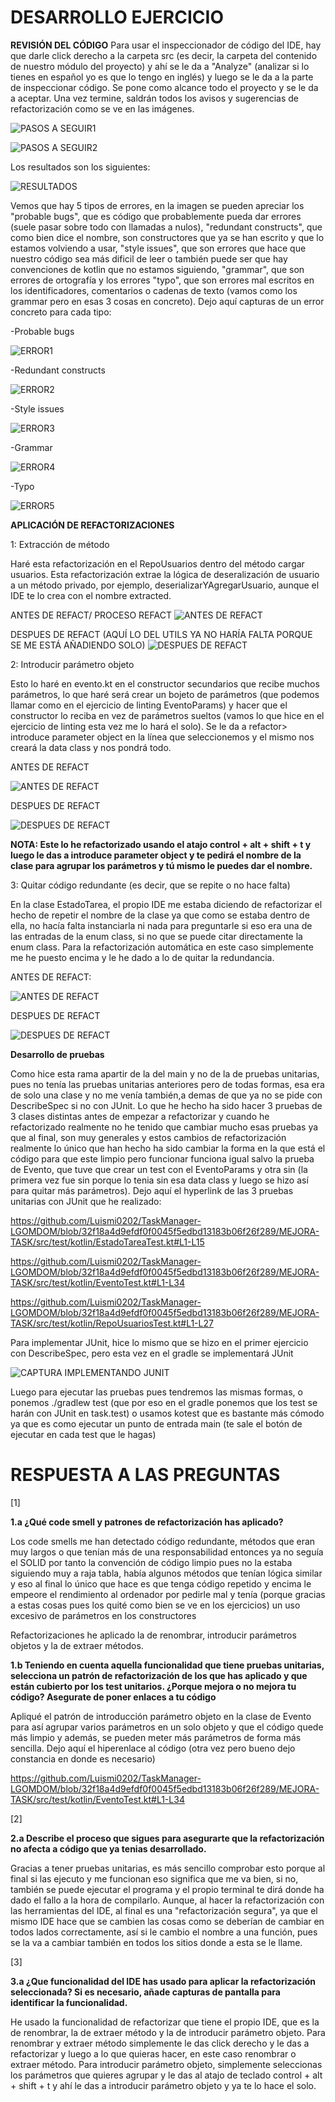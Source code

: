 # DESARROLLO EJERCICIO 

**REVISIÓN DEL CÓDIGO**
Para usar el inspeccionador de código del IDE, hay que darle click derecho a la carpeta src (es decir, la carpeta del contenido de nuestro módulo del proyecto) y ahí se le da a "Analyze" (analizar si lo tienes en español yo es que lo tengo en inglés) y luego se le da a la parte de inspeccionar código. Se pone como alcance todo el proyecto y se le da a aceptar. Una vez termine, saldrán todos los avisos y sugerencias de refactorización como se ve en las imágenes.

![PASOS A SEGUIR1](https://github.com/Luismi0202/TaskManager-LGOMDOM/blob/P4.3.2-LGOMDOM/IMAGENES/CODE_SMELL/PASOS.png)

![PASOS A SEGUIR2](https://github.com/Luismi0202/TaskManager-LGOMDOM/blob/P4.3.2-LGOMDOM/IMAGENES/CODE_SMELL/PASOS2.png)

Los resultados son los siguientes:

![RESULTADOS](https://github.com/Luismi0202/TaskManager-LGOMDOM/blob/P4.3.2-LGOMDOM/IMAGENES/CODE_SMELL/RESULTADOS.png)

Vemos que hay 5 tipos de errores, en la imagen se pueden apreciar los "probable bugs", que es código que probablemente pueda dar errores (suele pasar sobre todo con llamadas a nulos), "redundant constructs", que como bien dice el nombre, son constructores que ya se han escrito y que lo estamos volviendo a usar, "style issues", que son errores que hace que nuestro código sea más dificil de leer o también puede ser que hay convenciones de kotlin que no estamos siguiendo, "grammar", que son errores de ortografía y los errores "typo", que son errores mal escritos en los identificadores, comentarios o cadenas de texto (vamos como los grammar pero en esas 3 cosas en concreto). Dejo aquí capturas de un error concreto para cada tipo:

-Probable bugs

![ERROR1](https://github.com/Luismi0202/TaskManager-LGOMDOM/blob/P4.3.2-LGOMDOM/IMAGENES/CODE_SMELL/ERROR1.png)

-Redundant constructs

![ERROR2](https://github.com/Luismi0202/TaskManager-LGOMDOM/blob/P4.3.2-LGOMDOM/IMAGENES/CODE_SMELL/ERROR2.png)

-Style issues

![ERROR3](https://github.com/Luismi0202/TaskManager-LGOMDOM/blob/P4.3.2-LGOMDOM/IMAGENES/CODE_SMELL/ERROR3.png)

-Grammar

![ERROR4](https://github.com/Luismi0202/TaskManager-LGOMDOM/blob/P4.3.2-LGOMDOM/IMAGENES/CODE_SMELL/ERROR4.png)

-Typo 

![ERROR5](https://github.com/Luismi0202/TaskManager-LGOMDOM/blob/P4.3.2-LGOMDOM/IMAGENES/CODE_SMELL/ERROR5.png)

**APLICACIÓN DE REFACTORIZACIONES** 

1: Extracción de método

Haré esta refactorización en el RepoUsuarios dentro del método cargar usuarios. Esta refactorización extrae la lógica de deseralización de usuario a un método privado, por ejemplo, deserializarYAgregarUsuario, aunque el IDE te lo crea con el nombre extracted.

ANTES DE REFACT/ PROCESO REFACT
![ANTES DE REFACT](https://github.com/Luismi0202/TaskManager-LGOMDOM/blob/P4.3.2-LGOMDOM/IMAGENES/CODE_SMELL/REFACT1.png)

DESPUES DE REFACT (AQUÍ LO DEL UTILS YA NO HARÍA FALTA PORQUE SE ME ESTÁ AÑADIENDO SOLO)
![DESPUES DE REFACT](https://github.com/Luismi0202/TaskManager-LGOMDOM/blob/P4.3.2-LGOMDOM/IMAGENES/CODE_SMELL/REFACT2.png)

2: Introducir parámetro objeto

Esto lo haré en evento.kt en el constructor secundarios que recibe muchos parámetros, lo que haré será crear un bojeto de parámetros (que podemos llamar como en el ejercicio de linting EventoParams) y hacer que el constructor lo reciba en vez de parámetros sueltos (vamos lo que hice en el ejercicio de linting esta vez me lo hará el solo). Se le da a refactor> introduce parameter object en la línea que seleccionemos y el mismo nos creará la data class y nos pondrá todo.

ANTES DE REFACT

![ANTES DE REFACT](https://github.com/Luismi0202/TaskManager-LGOMDOM/blob/P4.3.2-LGOMDOM/IMAGENES/CODE_SMELL/REFACT3.png)

DESPUES DE REFACT

![DESPUES DE REFACT](https://github.com/Luismi0202/TaskManager-LGOMDOM/blob/P4.3.2-LGOMDOM/IMAGENES/CODE_SMELL/REFACT4.png)

**NOTA: Este lo he refactorizado usando el atajo control + alt + shift + t y luego le das a introduce parameter object y te pedirá el nombre de la clase para agrupar los parámetros y tú mismo le puedes dar el nombre.**

3: Quitar código redundante (es decir, que se repite o no hace falta)

En la clase EstadoTarea, el propio IDE me estaba diciendo de refactorizar el hecho de repetir el nombre de la clase ya que como se estaba dentro de ella, no hacía falta instanciarla ni nada para preguntarle si eso era una de las entradas de la enum class, si no que se puede citar directamente la enum class.
Para la refactorización automática en este caso simplemente me he puesto encima y le he dado a lo de quitar la redundancia.

ANTES DE REFACT:

![ANTES DE REFACT](https://github.com/Luismi0202/TaskManager-LGOMDOM/blob/P4.3.2-LGOMDOM/IMAGENES/CODE_SMELL/REFACT5.png)

DESPUES DE REFACT

![DESPUES DE REFACT](https://github.com/Luismi0202/TaskManager-LGOMDOM/blob/P4.3.2-LGOMDOM/IMAGENES/CODE_SMELL/REFACT6.png)

**Desarrollo de pruebas**

Como hice esta rama apartir de la del main y no de la de pruebas unitarias, pues no tenía las pruebas unitarias anteriores pero de todas formas, esa era de solo una clase y no me venía también,a demas de que ya no se pide con DescribeSpec si no con JUnit. Lo que he hecho ha sido hacer 3 pruebas de 3 clases distintas antes de empezar a refactorizar y cuando he refactorizado realmente no he tenido que cambiar mucho esas pruebas ya que al final, son muy generales y estos cambios de refactorización realmente lo único que han hecho ha sido cambiar la forma en la que está el código para que este limpio pero funcionar funciona igual salvo la prueba de Evento, que tuve que crear un test con el EventoParams y otra sin (la primera vez fue sin porque lo tenia sin esa data class y luego se hizo así para quitar más parámetros). Dejo aquí el hyperlink de las 3 pruebas unitarias con JUnit que he realizado:

https://github.com/Luismi0202/TaskManager-LGOMDOM/blob/32f18a4d9efdf0f0045f5edbd13183b06f26f289/MEJORA-TASK/src/test/kotlin/EstadoTareaTest.kt#L1-L15

https://github.com/Luismi0202/TaskManager-LGOMDOM/blob/32f18a4d9efdf0f0045f5edbd13183b06f26f289/MEJORA-TASK/src/test/kotlin/EventoTest.kt#L1-L34

https://github.com/Luismi0202/TaskManager-LGOMDOM/blob/32f18a4d9efdf0f0045f5edbd13183b06f26f289/MEJORA-TASK/src/test/kotlin/RepoUsuariosTest.kt#L1-L27

Para implementar JUnit, hice lo mismo que se hizo en el primer ejercicio con DescribeSpec, pero esta vez en el gradle se implementará JUnit

![CAPTURA IMPLEMENTANDO JUNIT](https://github.com/Luismi0202/TaskManager-LGOMDOM/blob/P4.3.2-LGOMDOM/IMAGENES/CODE_SMELL/TEST_JUNIT.png)

Luego para ejecutar las pruebas pues tendremos las mismas formas, o ponemos ./gradlew test (que por eso en el gradle ponemos que los test se harán con JUnit en task.test) o usamos kotest que es bastante más cómodo ya que es como ejecutar un punto de entrada main (te sale el botón de ejecutar en cada test que le hagas)

# RESPUESTA A LAS PREGUNTAS

[1]

**1.a ¿Qué code smell y patrones de refactorización has aplicado?**

Los code smells me han detectado código redundante, métodos que eran muy largos o que tenían más de una responsabilidad entonces ya no seguía el SOLID por tanto la convención de código limpio pues no la estaba siguiendo muy a raja tabla, había algunos métodos que tenían lógica similar y eso al final lo único que hace es que tenga código repetido y encima le empeore el rendimiento al ordenador por pedirle mal y tenía (porque gracias a estas cosas pues los quité como bien se ve en los ejercicios) un uso excesivo de parámetros en los constructores

Refactorizaciones he aplicado la de renombrar, introducir parámetros objetos y la de extraer métodos.

**1.b Teniendo en cuenta aquella funcionalidad que tiene pruebas unitarias, selecciona un patrón de refactorización de los que has aplicado y que están cubierto por los test unitarios. ¿Porque mejora o no mejora tu código? Asegurate de poner enlaces a tu código**

Apliqué el patrón de introducción parámetro objeto en la clase de Evento para así agrupar varios parámetros en un solo objeto y que el código quede más limpio y además, se pueden meter más parámetros de forma más sencilla. Dejo aquí el hiperenlace al código (otra vez pero bueno dejo constancia en donde es necesario)

https://github.com/Luismi0202/TaskManager-LGOMDOM/blob/32f18a4d9efdf0f0045f5edbd13183b06f26f289/MEJORA-TASK/src/test/kotlin/EventoTest.kt#L1-L34

[2]  

**2.a Describe el proceso que sigues para asegurarte que la refactorización no afecta a código que ya tenias desarrollado.**

Gracias a tener pruebas unitarias, es más sencillo comprobar esto porque al final si las ejecuto y me funcionan eso significa que me va bien, si no, también se puede ejecutar el programa y el propio terminal te dirá donde ha dado el fallo a la hora de compilarlo. Aunque, al hacer la refactorización con las herramientas del IDE, al final es una "refactorización segura", ya que el mismo IDE hace que se cambien las cosas como se deberían de cambiar en todos lados correctamente, así si le cambio el nombre a una función, pues se la va a cambiar también en todos los sitios donde a esta se le llame.

[3]  

**3.a ¿Que funcionalidad del IDE has usado para aplicar la refactorización seleccionada? Si es necesario, añade capturas de pantalla para identificar la funcionalidad.**

He usado la funcionalidad de refactorizar que tiene el propio IDE, que es la de renombrar, la de extraer método y la de introducir parámetro objeto. Para renombrar y extraer método simplemente le das click derecho y le das a refactorizar y luego a lo que quieras hacer, en este caso renombrar o extraer método. Para introducir parámetro objeto, simplemente seleccionas los parámetros que quieres agrupar y le das al atajo de teclado control + alt + shift + t y ahí le das a introducir parámetro objeto y ya te lo hace el solo.
